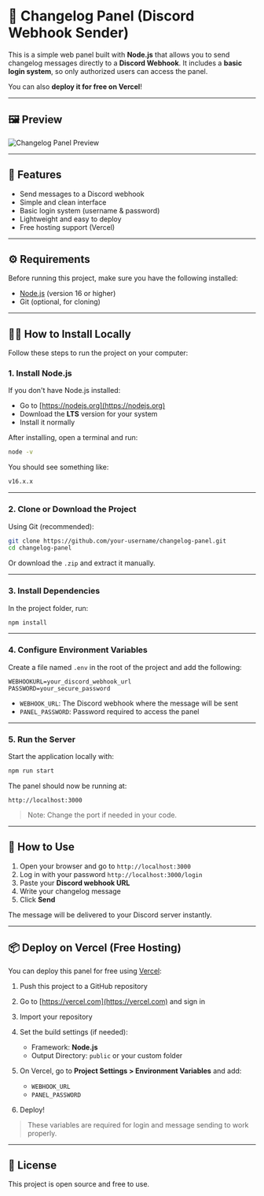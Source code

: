 # 📜 Changelog Panel (Discord Webhook Sender)

This is a simple web panel built with **Node.js** that allows you to send changelog messages directly to a **Discord Webhook**. It includes a **basic login system**, so only authorized users can access the panel.

You can also **deploy it for free on Vercel**!

---

## 🖼️ Preview

![Changelog Panel Preview](https://i.postimg.cc/Cx8hYk6y/Captura-de-Tela-66.png)

---

## 🚀 Features

* Send messages to a Discord webhook
* Simple and clean interface
* Basic login system (username & password)
* Lightweight and easy to deploy
* Free hosting support (Vercel)

---

## ⚙️ Requirements

Before running this project, make sure you have the following installed:

* [Node.js](https://nodejs.org/) (version 16 or higher)
* Git (optional, for cloning)

---

## 🧑‍💻 How to Install Locally

Follow these steps to run the project on your computer:

### 1. Install Node.js

If you don't have Node.js installed:

* Go to [https://nodejs.org](https://nodejs.org)
* Download the **LTS** version for your system
* Install it normally

After installing, open a terminal and run:

```bash
node -v
```

You should see something like:

```bash
v16.x.x
```

---

### 2. Clone or Download the Project

Using Git (recommended):

```bash
git clone https://github.com/your-username/changelog-panel.git
cd changelog-panel
```

Or download the `.zip` and extract it manually.

---

### 3. Install Dependencies

In the project folder, run:

```bash
npm install
```

---

### 4. Configure Environment Variables

Create a file named `.env` in the root of the project and add the following:

```env
WEBHOOKURL=your_discord_webhook_url
PASSWORD=your_secure_password
```

* `WEBHOOK_URL`: The Discord webhook where the message will be sent
* `PANEL_PASSWORD`: Password required to access the panel

---

### 5. Run the Server

Start the application locally with:

```bash
npm run start
```

The panel should now be running at:

```
http://localhost:3000
```

> Note: Change the port if needed in your code.

---

## 🔗 How to Use

1. Open your browser and go to `http://localhost:3000`
2. Log in with your password `http://localhost:3000/login`
3. Paste your **Discord webhook URL**
4. Write your changelog message
5. Click **Send**

The message will be delivered to your Discord server instantly.

---

## 📦 Deploy on Vercel (Free Hosting)

You can deploy this panel for free using [Vercel](https://vercel.com):

1. Push this project to a GitHub repository

2. Go to [https://vercel.com](https://vercel.com) and sign in

3. Import your repository

4. Set the build settings (if needed):

   * Framework: **Node.js**
   * Output Directory: `public` or your custom folder

5. On Vercel, go to **Project Settings > Environment Variables** and add:

   * `WEBHOOK_URL`
   * `PANEL_PASSWORD`

6. Deploy!

> These variables are required for login and message sending to work properly.

---

## 📄 License

This project is open source and free to use.

